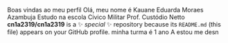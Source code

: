 Boas vindas ao meu perfil
Olá, meu nome é Kauane Eduarda Moraes Azambuja
Estudo na escola Civico Militar Prof. Custódio Netto
**cn1a2319/cn1a2319** is a ✨ _special_ ✨ repository because its `README.md` (this file) appears on your GitHub profile.
minha turma é 1 ano A 
estou me desn
